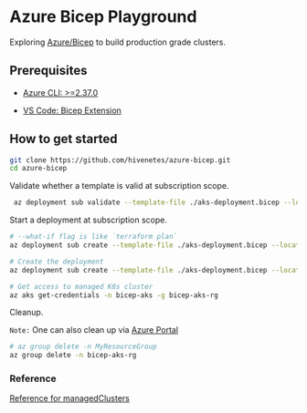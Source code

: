 # Azure Bicep Playground

Exploring [Azure/Bicep](https://docs.microsoft.com/en-us/azure/azure-resource-manager/bicep/) to build production grade clusters.

## Prerequisites

- [Azure CLI: >=2.37.0](https://docs.microsoft.com/en-us/cli/azure/install-azure-cli)

- [VS Code: Bicep Extension](https://marketplace.visualstudio.com/items?itemName=ms-azuretools.vscode-bicep)

## How to get started

```bash
git clone https://github.com/hivenetes/azure-bicep.git
cd azure-bicep
```

Validate whether a template is valid at subscription scope.

```bash
 az deployment sub validate --template-file ./aks-deployment.bicep --location westeurope
```

Start a deployment at subscription scope.

```bash
# --what-if flag is like `terraform plan` 
az deployment sub create --template-file ./aks-deployment.bicep --location westeurope --what-if

# Create the deployment
az deployment sub create --template-file ./aks-deployment.bicep --location westeurope

# Get access to managed K8s cluster
az aks get-credentials -n bicep-aks -g bicep-aks-rg
```

Cleanup.

`Note:` One can also clean up via [Azure Portal](https://portal.azure.com/)

```bash
# az group delete -n MyResourceGroup
az group delete -n bicep-aks-rg
```

### Reference

[Reference for managedClusters](https://docs.microsoft.com/en-us/azure/templates/microsoft.containerservice/managedclusters?tabs=bicep)